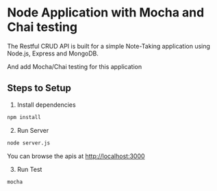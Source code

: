 # Node Application with Mocha and Chai testing

The Restful CRUD API is built for a simple Note-Taking application using Node.js, Express and MongoDB.

And add Mocha/Chai testing for this application

## Steps to Setup

1. Install dependencies

```bash
npm install
```

2. Run Server

```bash
node server.js
```

You can browse the apis at <http://localhost:3000>

3. Run Test

```bash
mocha
```
